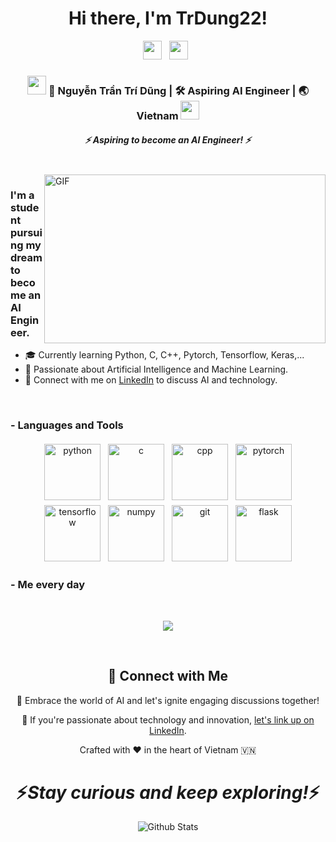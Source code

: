 <div align="center">
   <h1>Hi there, I'm TrDung22!</h1>
</div>

<p align="center">
   <a href="https://www.linkedin.com/in/tr%C3%AD-d%C5%A9ng-nguy%E1%BB%85n-tr%E1%BA%A7n-718b6b227/"><img height="30" src="https://cdn.jsdelivr.net/gh/devicons/devicon/icons/linkedin/linkedin-original.svg"></a>&nbsp;&nbsp;
   <a href="https://www.facebook.com/profile.php?id=100011473383901"><img height="30" src="https://cdn.jsdelivr.net/gh/devicons/devicon/icons/facebook/facebook-original.svg"></a>&nbsp;&nbsp;         
</p>

<div align="center">
<h3><img src="https://media.giphy.com/media/WUlplcMpOCEmTGBtBW/giphy.gif" width="30"> 🧑 Nguyễn Trần Trí Dũng | 🛠️ Aspiring AI Engineer | 🌏 Vietnam <img src="https://media.giphy.com/media/WUlplcMpOCEmTGBtBW/giphy.gif" width="30"></h3>
</div>
<h5 align="center">
   <i>⚡️ Aspiring to become an AI Engineer! ⚡️</i>
</h5>

<br />
<img align="right" height="270px" width="450px" alt="GIF" src="https://media.giphy.com/media/3FjEPbKqEPhPpmC8uY/giphy.gif" />

<p align="center">
  <h3> I'm a student pursuing my dream to become an AI Engineer.</h3>
</p>

 - 🎓 Currently learning Python, C, C++, Pytorch, Tensorflow, Keras,...
 - 🌌 Passionate about Artificial Intelligence and Machine Learning.
 - 💬 Connect with me on [LinkedIn](https://www.linkedin.com/in/tr%C3%AD-d%C5%A9ng-nguy%E1%BB%85n-tr%E1%BA%A7n-718b6b227/) to discuss AI and technology.
 
<br />

### - Languages and Tools
<p align="center">
  <img src="https://cdn.jsdelivr.net/gh/devicons/devicon/icons/python/python-original.svg" alt="python" style="vertical-align:top; margin:4px" width="90" height="90">
  <img src="https://cdn.jsdelivr.net/gh/devicons/devicon/icons/c/c-original.svg" alt="c" style="vertical-align:top; margin:4px" width="90" height="90">
  <img src="https://cdn.jsdelivr.net/gh/devicons/devicon/icons/cplusplus/cplusplus-original.svg" alt="cpp" style="vertical-align:top; margin:4px" width="90" height="90">
  <img src="https://cdn.jsdelivr.net/gh/devicons/devicon/icons/pytorch/pytorch-original.svg" alt="pytorch" style="vertical-align:top; margin:4px" width="90" height="90">
  <img src="https://cdn.jsdelivr.net/gh/devicons/devicon/icons/tensorflow/tensorflow-original.svg" alt="tensorflow" style="vertical-align:top; margin:4px" width="90" height="90">
  <img src="https://cdn.jsdelivr.net/gh/devicons/devicon/icons/numpy/numpy-original.svg" alt="numpy" style="vertical-align:top; margin:4px" width="90" height="90">
  <img src="https://cdn.jsdelivr.net/gh/devicons/devicon/icons/git/git-original.svg" alt="git" style="vertical-align:top; margin:4px" width="90" height="90">
  <img src="https://cdn.jsdelivr.net/gh/devicons/devicon/icons/flask/flask-original.svg" alt="flask" style="vertical-align:top; margin:4px" width="90" height="90">
</p>

 ### - Me every day

<br />

<p align="center">
   <img src="https://media.giphy.com/media/3oKIPnAiaMCws8nOsE/giphy.gif" />
</p>
   
<br />

<h2 align="center">🌟 Connect with Me</h2>

<p align="center">🚀 Embrace the world of AI and let's ignite engaging discussions together!</p>

<p align="center">💼 If you're passionate about technology and innovation, <a href="https://www.linkedin.com/in/tr%C3%AD-d%C5%A9ng-nguy%E1%BB%85n-tr%E1%BA%A7n-718b6b227/">let's link up on LinkedIn</a>.</p>

<p align="center">Crafted with ❤️ in the heart of Vietnam 🇻🇳</p>

<h1 align='center'>⚡️<i>Stay curious and keep exploring!</i>⚡️</h1>


<p align="center">
        <img src="https://raw.githubusercontent.com/mayhemantt/mayhemantt/Update/svg/Bottom.svg" alt="Github Stats" />
</p>
